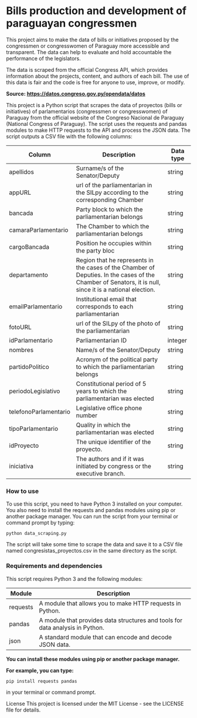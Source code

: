 # Bills production and development of paraguayan congressmen

This project aims to make the data of bills or initiatives proposed by the congressmen or congresswomen of Paraguay more accessible and transparent. The data can help to evaluate and hold accountable the performance of the legislators.

The data is scraped from the official Congress API, which provides information about the projects, content, and authors of each bill. The use of this data is fair and the code is free for anyone to use, improve, or modify.

**Source: https://datos.congreso.gov.py/opendata/datos**

This project is a Python script that scrapes the data of proyectos (bills or initiatives) of parlamentarios (congressmen or congresswomen) of Paraguay from the official website of the Congreso Nacional de Paraguay (National Congress of Paraguay). The script uses the requests and pandas modules to make HTTP requests to the API and process the JSON data. The script outputs a CSV file with the following columns:

| Column                | Description                                                                                                                                              | Data type |
| --------------------- | -------------------------------------------------------------------------------------------------------------------------------------------------------- | --------- |
| apellidos             | Surname/s of the Senator/Deputy                                                                                                                          | string    |
| appURL                | url of the parliamentarian in the SILpy according to the corresponding Chamber                                                                           | string    |
| bancada               | Party block to which the parliamentarian belongs                                                                                                         | string    |
| camaraParlamentario   | The Chamber to which the parliamentarian belongs                                                                                                         | string    |
| cargoBancada          | Position he occupies within the party bloc                                                                                                               | string    |
| departamento          | Region that he represents in the cases of the Chamber of Deputies. In the cases of the Chamber of Senators, it is null, since it is a national election. | string    |
| emailParlamentario    | Institutional email that corresponds to each parliamentarian                                                                                             | string    |
| fotoURL               | url of the SILpy of the photo of the parliamentarian                                                                                                     | string    |
| idParlamentario       | Parliamentarian ID                                                                                                                                       | integer   |
| nombres               | Name/s of the Senator/Deputy                                                                                                                             | string    |
| partidoPolitico       | Acronym of the political party to which the parliamentarian belongs                                                                                      | string    |
| periodoLegislativo    | Constitutional period of 5 years to which the parliamentarian was elected                                                                                | string    |
| telefonoParlamentario | Legislative office phone number                                                                                                                          | string    |
| tipoParlamentario     | Quality in which the parliamentarian was elected                                                                                                         | string    |
| idProyecto            | The unique identifier of the proyecto.                                                                                                                   | string    |
| iniciativa            | The authors and if it was initiated by congress or the executive branch.                                                                                 | string    |

### How to use

To use this script, you need to have Python 3 installed on your computer. You also need to install the requests and pandas modules using pip or another package manager. You can run the script from your terminal or command prompt by typing:

`python data_scraping.py`

The script will take some time to scrape the data and save it to a CSV file named congresistas_proyectos.csv in the same directory as the script.

### Requirements and dependencies

This script requires Python 3 and the following modules:

| Module   | Description                                                                   |
| -------- | ----------------------------------------------------------------------------- |
| requests | A module that allows you to make HTTP requests in Python.                     |
| pandas   | A module that provides data structures and tools for data analysis in Python. |
| json     | A standard module that can encode and decode JSON data.                       |

**You can install these modules using pip or another package manager.**

**For example, you can type:**

`pip install requests pandas`

in your terminal or command prompt.

License
This project is licensed under the MIT License - see the LICENSE file for details.
